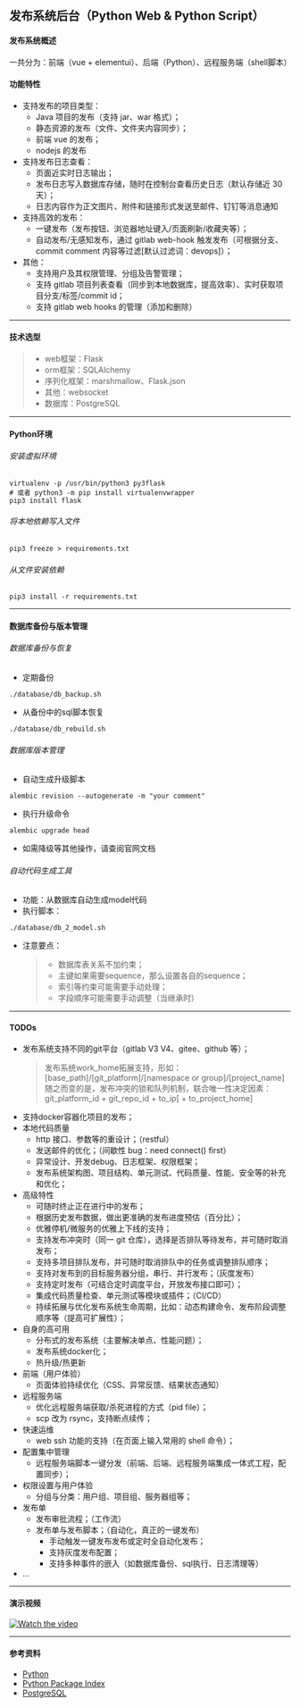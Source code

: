 ## 发布系统后台（Python Web & Python Script）

#### 发布系统概述
一共分为：前端（vue + elementui）、后端（Python）、远程服务端（shell脚本）

#### 功能特性
* 支持发布的项目类型：
    * Java 项目的发布（支持 jar、war 格式）；
    * 静态资源的发布（文件、文件夹内容同步）；
    * 前端 vue 的发布；
    * nodejs 的发布
* 支持发布日志查看：
    * 页面近实时日志输出；
    * 发布日志写入数据库存储，随时在控制台查看历史日志（默认存储近 30 天）；
    * 日志内容作为正文图片、附件和链接形式发送至邮件、钉钉等消息通知
* 支持高效的发布：
    * 一键发布（发布按钮、浏览器地址键入/页面刷新/收藏夹等）；
    * 自动发布/无感知发布，通过 gitlab web-hook 触发发布（可根据分支、commit comment 内容等过滤[默认过滤词：devops\]）；
* 其他：
    * 支持用户及其权限管理、分组及告警管理；
    * 支持 gitlab 项目列表查看（同步到本地数据库，提高效率）、实时获取项目分支/标签/commit id；
    * 支持 gitlab web hooks 的管理（添加和删除）

---
#### 技术选型
> - web框架：Flask
> - orm框架：SQLAlchemy
> - 序列化框架：marshmallow、Flask.json
> - 其他：websocket
> - 数据库：PostgreSQL

---
#### Python环境
###### 安装虚拟环境
```
virtualenv -p /usr/bin/python3 py3flask
# 或者 python3 -m pip install virtualenvwrapper
pip3 install flask
```

###### 将本地依赖写入文件
```
pip3 freeze > requirements.txt
```

###### 从文件安装依赖
```
pip3 install -r requirements.txt
```

---
#### 数据库备份与版本管理
###### 数据库备份与恢复
* 定期备份
```
./database/db_backup.sh
```
* 从备份中的sql脚本恢复
```
./database/db_rebuild.sh
```

###### 数据库版本管理
* 自动生成升级脚本
```
alembic revision --autogenerate -m "your comment"
```
* 执行升级命令
```
alembic upgrade head
```
* 如需降级等其他操作，请查阅官网文档

###### 自动代码生成工具
* 功能：从数据库自动生成model代码
* 执行脚本：
```
./database/db_2_model.sh
```
* 注意要点：
    > - 数据库表关系不加约束；
    > - 主键如果需要sequence，那么设置各自的sequence；
    > - 索引等约束可能需要手动处理；
    > - 字段顺序可能需要手动调整（当继承时）

---
#### TODOs
* 发布系统支持不同的git平台（gitlab V3 V4、gitee、github 等）；
    > 发布系统work_home拓展支持，形如：[base_path\]/[git_platform\]/[namespace or group\]/[project_name\]
    > 随之而变的是，发布冲突的锁和队列机制，联合唯一性决定因素：git_platform_id + git_repo_id + to_ip[ + to_project_home\]
* 支持docker容器化项目的发布；
* 本地代码质量
    * http 接口、参数等的重设计；（restful）
    * 发送邮件的优化；（间歇性 bug：need connect() first）
    * 异常设计、开发debug、日志框架、权限框架；
    * 发布系统架构图、项目结构、单元测试、代码质量、性能、安全等的补充和优化；
* 高级特性
    * 可随时终止正在进行中的发布；
    * 根据历史发布数据，做出更准确的发布进度预估（百分比）；
    * 优雅停机/微服务的优雅上下线的支持；
    * 支持发布冲突时（同一 git 仓库），选择是否排队等待发布，并可随时取消发布；
    * 支持多项目排队发布，并可随时取消排队中的任务或调整排队顺序；
    * 支持对发布到的目标服务器分组，串行、并行发布；（灰度发布）
    * 支持定时发布（可结合定时调度平台，开放发布接口即可）；
    * 集成代码质量检查、单元测试等模块或插件；（CI/CD）
    * 持续拓展与优化发布系统生命周期，比如：动态构建命令、发布阶段调整顺序等（提高可扩展性）；
* 自身的高可用
    * 分布式的发布系统（主要解决单点、性能问题）；
    * 发布系统docker化；
    * 热升级/热更新
* 前端（用户体验）
    * 页面体验持续优化（CSS、异常反馈、结果状态通知）
* 远程服务端
    * 优化远程服务端获取/杀死进程的方式（pid file）；
    * scp 改为 rsync，支持断点续传；
* 快速运维
    * web ssh 功能的支持（在页面上输入常用的 shell 命令）；
* 配置集中管理
    * 远程服务端脚本一键分发（前端、后端、远程服务端集成一体式工程，配置同步）；
* 权限设置与用户体验
    * 分组与分类：用户组、项目组、服务器组等；
* 发布单
    * 发布审批流程；（工作流）
    * 发布单与发布脚本；（自动化，真正的一键发布）
        * 手动触发一键发布发布或定时全自动化发布；
        * 支持灰度发布配置；
        * 支持多种事件的嵌入（如数据库备份、sql执行、日志清理等）
* ...

---
#### 演示视频
[![Watch the video](http://p1.music.126.net/syFhayFMTt9tuEz_3PXJIg==/109951164593798366.jpg)](https://share.weiyun.com/7nMch7m6)

---
#### 参考资料
* [Python](https://www.python.org/)
* [Python Package Index](https://pypi.org/)
* [PostgreSQL](https://www.postgresql.org/)
